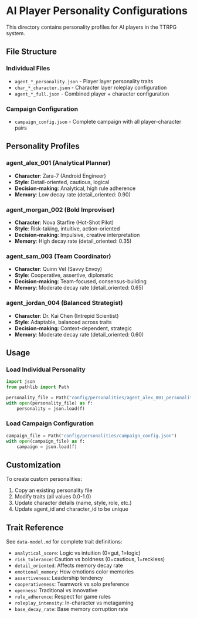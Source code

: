 # AI Player Personality Configurations

This directory contains personality profiles for AI players in the TTRPG system.

## File Structure

### Individual Files
- `agent_*_personality.json` - Player layer personality traits
- `char_*_character.json` - Character layer roleplay configuration
- `agent_*_full.json` - Combined player + character configuration

### Campaign Configuration
- `campaign_config.json` - Complete campaign with all player-character pairs

## Personality Profiles

### agent_alex_001 (Analytical Planner)
- **Character**: Zara-7 (Android Engineer)
- **Style**: Detail-oriented, cautious, logical
- **Decision-making**: Analytical, high rule adherence
- **Memory**: Low decay rate (detail_oriented: 0.90)

### agent_morgan_002 (Bold Improviser)
- **Character**: Nova Starfire (Hot-Shot Pilot)
- **Style**: Risk-taking, intuitive, action-oriented
- **Decision-making**: Impulsive, creative interpretation
- **Memory**: High decay rate (detail_oriented: 0.35)

### agent_sam_003 (Team Coordinator)
- **Character**: Quinn Vel (Savvy Envoy)
- **Style**: Cooperative, assertive, diplomatic
- **Decision-making**: Team-focused, consensus-building
- **Memory**: Moderate decay rate (detail_oriented: 0.65)

### agent_jordan_004 (Balanced Strategist)
- **Character**: Dr. Kai Chen (Intrepid Scientist)
- **Style**: Adaptable, balanced across traits
- **Decision-making**: Context-dependent, strategic
- **Memory**: Moderate decay rate (detail_oriented: 0.60)

## Usage

### Load Individual Personality
```python
import json
from pathlib import Path

personality_file = Path("config/personalities/agent_alex_001_personality.json")
with open(personality_file) as f:
    personality = json.load(f)
```

### Load Campaign Configuration
```python
campaign_file = Path("config/personalities/campaign_config.json")
with open(campaign_file) as f:
    campaign = json.load(f)
```

## Customization

To create custom personalities:
1. Copy an existing personality file
2. Modify traits (all values 0.0-1.0)
3. Update character details (name, style, role, etc.)
4. Update agent_id and character_id to be unique

## Trait Reference

See `data-model.md` for complete trait definitions:
- `analytical_score`: Logic vs intuition (0=gut, 1=logic)
- `risk_tolerance`: Caution vs boldness (0=cautious, 1=reckless)
- `detail_oriented`: Affects memory decay rate
- `emotional_memory`: How emotions color memories
- `assertiveness`: Leadership tendency
- `cooperativeness`: Teamwork vs solo preference
- `openness`: Traditional vs innovative
- `rule_adherence`: Respect for game rules
- `roleplay_intensity`: In-character vs metagaming
- `base_decay_rate`: Base memory corruption rate
